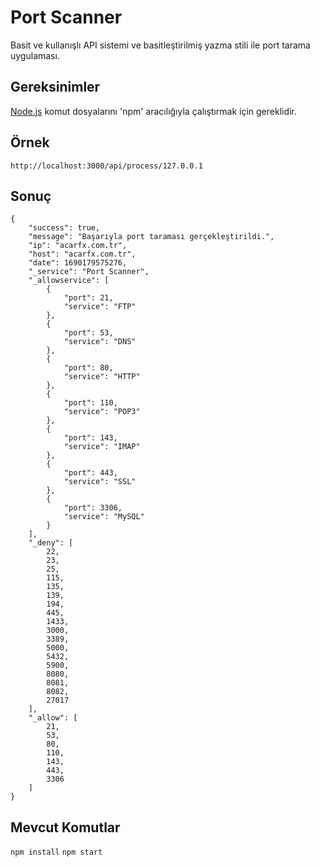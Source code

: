 # Port Scanner
Basit ve kullanışlı API sistemi ve basitleştirilmiş yazma stili ile port tarama uygulaması.

## Gereksinimler
[Node.js](https://nodejs.org) komut dosyalarını 'npm' aracılığıyla çalıştırmak için gereklidir.

## Örnek
`http://localhost:3000/api/process/127.0.0.1`

## Sonuç
``` 
{
    "success": true,
    "message": "Başarıyla port taraması gerçekleştirildi.",
    "ip": "acarfx.com.tr",
    "host": "acarfx.com.tr",
    "date": 1690179575276,
    "_service": "Port Scanner",
    "_allowservice": [
        {
            "port": 21,
            "service": "FTP"
        },
        {
            "port": 53,
            "service": "DNS"
        },
        {
            "port": 80,
            "service": "HTTP"
        },
        {
            "port": 110,
            "service": "POP3"
        },
        {
            "port": 143,
            "service": "IMAP"
        },
        {
            "port": 443,
            "service": "SSL"
        },
        {
            "port": 3306,
            "service": "MySQL"
        }
    ],
    "_deny": [
        22,
        23,
        25,
        115,
        135,
        139,
        194,
        445,
        1433,
        3000,
        3389,
        5000,
        5432,
        5900,
        8080,
        8081,
        8082,
        27017
    ],
    "_allow": [
        21,
        53,
        80,
        110,
        143,
        443,
        3306
    ]
}
```

## Mevcut Komutlar
`npm install`
`npm start`
